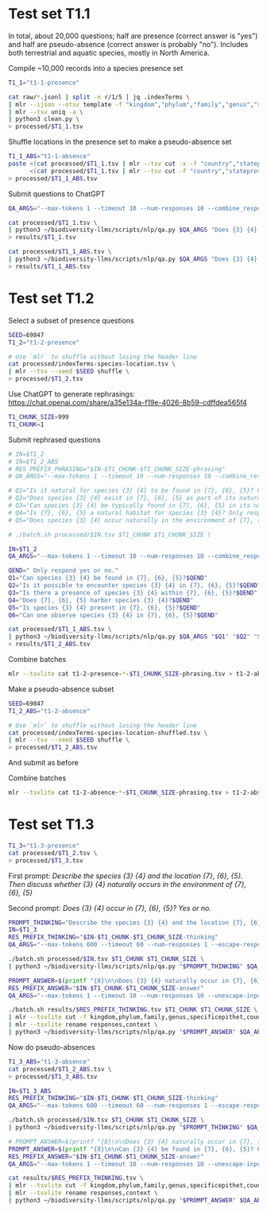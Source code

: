 # Test set T1.1

In total, about 20,000 questions; half are presence (correct answer is "yes") and half are pseudo-absence (correct answer is probably "no"). Includes both terrestrial and aquatic species, mostly in North America.

Compile ~10,000 records into a species presence set

```bash
T1_1="t1-1-presence"

cat raw/*.jsonl | split -n r/1/5 | jq .indexTerms \
| mlr --ijson --otsv template -f "kingdom","phylum","family","genus","specificepithet","country","stateprovince","county" --fill-with MISSING | grep -v MISSING \
| mlr --tsv uniq -a \
| python3 clean.py \
> processed/$T1_1.tsv
```

Shuffle locations in the presence set to make a pseudo-absence set

```bash
T1_1_ABS="t1-1-absence"
paste <(cat processed/$T1_1.tsv | mlr --tsv cut -x -f "country","stateprovince","county") \
      <(cat processed/$T1_1.tsv | mlr --tsv cut -f "country","stateprovince","county" | mlr --tsv shuffle) \
> processed/$T1_1_ABS.tsv
```

Submit questions to ChatGPT

```bash
QA_ARGS="--max-tokens 1 --timeout 10 --num-responses 10 --combine_responses"

cat processed/$T1_1.tsv \
| python3 ~/biodiversity-llms/scripts/nlp/qa.py $QA_ARGS "Does {3} {4} naturally occur in {7}, {6}, {5}? Yes or no." \
> results/$T1_1.tsv

cat processed/$T1_1_ABS.tsv \
| python3 ~/biodiversity-llms/scripts/nlp/qa.py $QA_ARGS "Does {3} {4} naturally occur in {7}, {6}, {5}? Yes or no." \
> results/$T1_1_ABS.tsv
```

# Test set T1.2

Select a subset of presence questions

```bash
SEED=69847
T1_2="t1-2-presence"

# Use `mlr` to shuffle without losing the header line
cat processed/indexTerms-species-location.tsv \
| mlr --tsv --seed $SEED shuffle \
> processed/$T1_2.tsv
```

Use ChatGPT to generate rephrasings: https://chat.openai.com/share/a35e134a-f19e-4026-8b59-cdffdea565f4

```bash
T1_CHUNK_SIZE=999
T1_CHUNK=1
```

Submit rephrased questions

```bash
# IN=$T1_2
# IN=$T1_2_ABS
# RES_PREFIX_PHRASING="$IN-$T1_CHUNK-$T1_CHUNK_SIZE-phrasing"
# QA_ARGS="--max-tokens 1 --timeout 10 --num-responses 10 --combine_responses"

# Q1="Is it natural for species {3} {4} to be found in {7}, {6}, {5}? Only respond yes or no." 
# Q2="Does species {3} {4} exist in {7}, {6}, {5} as part of its natural habitat? Only respond yes or no."
# Q3="Can species {3} {4} be typically found in {7}, {6}, {5} in its native state? Only respond yes or no."
# Q4="Is {7}, {6}, {5} a natural habitat for species {3} {4}? Only respond yes or no."
# Q5="Does species {3} {4} occur naturally in the environment of {7}, {6}, {5}? Only respond yes or no."

# ./batch.sh processed/$IN.tsv $T1_CHUNK $T1_CHUNK_SIZE \

IN=$T1_2
QA_ARGS="--max-tokens 1 --timeout 10 --num-responses 10 --combine_responses"

QEND=" Only respond yes or no."
Q1="Can species {3} {4} be found in {7}, {6}, {5}?$QEND"
Q2="Is it possible to encounter species {3} {4} in {7}, {6}, {5}?$QEND"
Q3="Is there a presence of species {3} {4} within {7}, {6}, {5}?$QEND"
Q4="Does {7}, {6}, {5} harbor species {3} {4}?$QEND"
Q5="Is species {3} {4} present in {7}, {6}, {5}?$QEND"
Q6="Can one observe species {3} {4} in {7}, {6}, {5}?$QEND"

cat processed/$T1_1_ABS.tsv \
| python3 ~/biodiversity-llms/scripts/nlp/qa.py $QA_ARGS "$Q1" "$Q2" "$Q3" "$Q4" "$Q5" "$Q6" \
> results/$T1_2_ABS.tsv
```

Combine batches

```bash
mlr --tsvlite cat t1-2-presence-*-$T1_CHUNK_SIZE-phrasing.tsv > t1-2-absence.tsv
```

Make a pseudo-absence subset

```bash
SEED=69847
T1_2_ABS="t1-2-absence"

# Use `mlr` to shuffle without losing the header line
cat processed/indexTerms-species-location-shuffled.tsv \
| mlr --tsv --seed $SEED shuffle \
> processed/$T1_2_ABS.tsv
```

And submit as before

Combine batches

```bash
mlr --tsvlite cat t1-2-absence-*-$T1_CHUNK_SIZE-phrasing.tsv > t1-2-absence.tsv
```

# Test set T1.3

```bash
T1_3="t1-3-presence"
cat processed/$T1_2.tsv \
> processed/$T1_3.tsv
```

First prompt: *Describe the species {3} {4} and the location {7}, {6}, {5}. Then discuss whether {3} {4} naturally occurs in the environment of {7}, {6}, {5}*

Second prompt: *Does {3} {4} occur in {7}, {6}, {5}? Yes or no.*

```bash
PROMPT_THINKING="Describe the species {3} {4} and the location {7}, {6}, {5}. Then discuss whether {3} {4} naturally occurs in the environment of {7}, {6}, {5}"
IN=$T1_3
RES_PREFIX_THINKING="$IN-$T1_CHUNK-$T1_CHUNK_SIZE-thinking"
QA_ARGS="--max-tokens 600 --timeout 60 --num-responses 1 --escape-responses --combine_responses"

./batch.sh processed/$IN.tsv $T1_CHUNK $T1_CHUNK_SIZE \
| python3 ~/biodiversity-llms/scripts/nlp/qa.py "$PROMPT_THINKING" $QA_ARGS > results/$RES_PREFIX_THINKING.tsv
```

```bash
PROMPT_ANSWER=$(printf "{8}\n\nDoes {3} {4} naturally occur in {7}, {6}, {5}? Only respond yes or no.")
RES_PREFIX_ANSWER="$IN-$T1_CHUNK-$T1_CHUNK_SIZE-answer"
QA_ARGS="--max-tokens 1 --timeout 10 --num-responses 10 --unescape-input --combine_responses"

./batch.sh results/$RES_PREFIX_THINKING.tsv $T1_CHUNK $T1_CHUNK_SIZE \
| mlr --tsvlite cut -f kingdom,phylum,family,genus,specificepithet,country,stateprovince,county,responses \
| mlr --tsvlite rename responses,context \
| python3 ~/biodiversity-llms/scripts/nlp/qa.py "$PROMPT_ANSWER" $QA_ARGS > results/$RES_PREFIX_ANSWER.tsv
```

Now do pseudo-absences

```bash
T1_3_ABS="t1-3-absence"
cat processed/$T1_2_ABS.tsv \
> processed/$T1_3_ABS.tsv
```

```bash
IN=$T1_3_ABS
RES_PREFIX_THINKING="$IN-$T1_CHUNK-$T1_CHUNK_SIZE-thinking"
QA_ARGS="--max-tokens 600 --timeout 60 --num-responses 1 --escape-responses"

./batch.sh processed/$IN.tsv $T1_CHUNK $T1_CHUNK_SIZE \
| python3 ~/biodiversity-llms/scripts/nlp/qa.py "$PROMPT_THINKING" $QA_ARGS > results/$RES_PREFIX_THINKING.tsv
```

```bash
# PROMPT_ANSWER=$(printf "{8}\n\nDoes {3} {4} naturally occur in {7}, {6}, {5}? Only respond yes or no.")
PROMPT_ANSWER=$(printf "{8}\n\nCan {3} {4} be found in {7}, {6}, {5}? Only respond yes or no.")
RES_PREFIX_ANSWER="$IN-$T1_CHUNK-$T1_CHUNK_SIZE-answer"
QA_ARGS="--max-tokens 1 --timeout 10 --num-responses 10 --unescape-input --combine_responses"

cat results/$RES_PREFIX_THINKING.tsv \
| mlr --tsvlite cut -f kingdom,phylum,family,genus,specificepithet,country,stateprovince,county,responses \
| mlr --tsvlite rename responses,context \
| python3 ~/biodiversity-llms/scripts/nlp/qa.py "$PROMPT_ANSWER" $QA_ARGS > results/$RES_PREFIX_ANSWER.tsv
```
